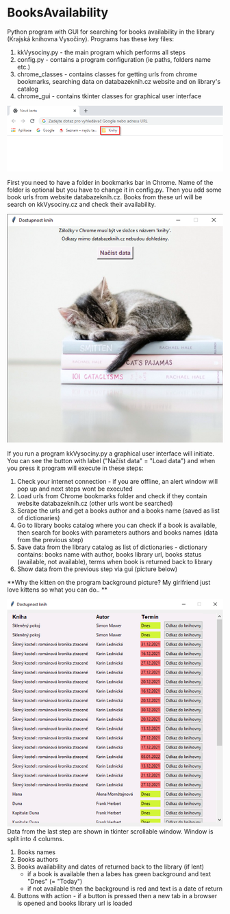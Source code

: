 # BooksAvailability
Python program with GUI for searching for books availability in the library (Krajská knihovna Vysočiny). Programs has these key files:
1) kkVysociny.py - the main program which performs all steps
2) config.py - contains a program configuration (ie paths, folders name etc.)
3) chrome_classes - contains classes for getting urls from chrome bookmarks, searching data on databazeknih.cz website and on library's catalog
4) chrome_gui - contains tkinter classes for graphical user interface


![Screenshot](chrome_bar_git.png)

First you need to have a folder in bookmarks bar in Chrome. Name of the folder is optional but you have to change it in config.py. Then you add some book urls from website databazeknih.cz. Books from these url will be search on kkVysociny.cz and check their availability.

![Screenshot](gui_git.png)

If you run a program kkVysociny.py a graphical user interface will initiate. You can see the button with label ("Načíst data" = "Load data") and when you press it program will execute in these steps:
1) Check your internet connection - if you are offline, an alert window will pop up and next steps wont be executed
2) Load urls from Chrome bookmarks folder and check if they contain website databazeknih.cz (other urls wont be searched)
3) Scrape the urls and get a books author and a books name (saved as list of dictionaries)
4) Go to library books catalog where you can check if a book is available, then search for books with parameters authors and books names (data from the previous step)
5) Save data from the library catalog as list of dictionaries - dictionary contains: books name with author, books library url, books status (available, not available), terms when book is returned back to library
6) Show data from the previous step via gui (picture below)

**Why the kitten on the program background picture? My girlfriend just love kittens so what you can do.. **

![Screenshot](gui_books_git.png)<br>
Data from the last step are shown in tkinter scrollable window. Window is split into 4 columns.
1) Books names
2) Books authors
3) Books availability and dates of returned back to the library (if lent)
      - if a book is available then a labes has green background and text "Dnes" (= "Today")
      - if not available then the background is red and text is a date of return
4) Buttons with action - if a button is pressed then a new tab in a browser is opened and books library url is loaded
